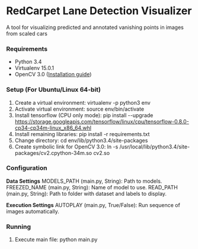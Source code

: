 # RedCarpet Lane Detection Visualizer

A tool for visualizing predicted and annotated vanishing points in images from scaled cars

### Requirements

- Python 3.4
- Virtualenv 15.0.1
- OpenCV 3.0 ([Installation guide](http://www.pyimagesearch.com/2015/07/20/install-opencv-3-0-and-python-3-4-on-ubuntu/))

### Setup (For Ubuntu/Linux 64-bit)

1. Create a virtual environment: virtualenv -p python3 env
2. Activate virtual environment: source env/bin/activate
3. Install tensorflow (CPU only mode): pip install --upgrade https://storage.googleapis.com/tensorflow/linux/cpu/tensorflow-0.8.0-cp34-cp34m-linux_x86_64.whl
4. Install remaining libraries: pip install -r requirements.txt
5. Change directory: cd env/lib/python3.4/site-packages
6. Create symbolic link for OpenCV 3.0: ln -s /usr/local/lib/python3.4/site-packages/cv2.cpython-34m.so cv2.so

### Configuration

**Data Settings**
MODELS_PATH (main.py, String): Path to models.
FREEZED_NAME (main.py, String): Name of model to use.
READ_PATH (main.py, String): Path to folder with dataset and labels to display.

**Execution Settings**
AUTOPLAY (main.py, True/False): Run sequence of images automatically.

### Running

1. Execute main file: python main.py